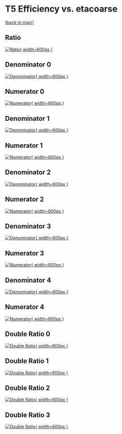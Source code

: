 # T5 Efficiency vs. etacoarse

[[back to main](./)]



## Ratio

[![Ratio](../mtv/var/T5_loweta_0_1_eff_etacoarse.png){ width=600px }](../mtv/var/T5_loweta_0_1_eff_etacoarse.pdf)

## Denominator 0

[![Denominator](../mtv/den/T5_loweta_0_1_eff_etacoarse_den0.png){ width=600px }](../mtv/den/T5_loweta_0_1_eff_etacoarse_den0.pdf)

## Numerator 0

[![Numerator](../mtv/num/T5_loweta_0_1_eff_etacoarse_num0.png){ width=600px }](../mtv/num/T5_loweta_0_1_eff_etacoarse_num0.pdf)

## Denominator 1

[![Denominator](../mtv/den/T5_loweta_0_1_eff_etacoarse_den1.png){ width=600px }](../mtv/den/T5_loweta_0_1_eff_etacoarse_den1.pdf)

## Numerator 1

[![Numerator](../mtv/num/T5_loweta_0_1_eff_etacoarse_num1.png){ width=600px }](../mtv/num/T5_loweta_0_1_eff_etacoarse_num1.pdf)

## Denominator 2

[![Denominator](../mtv/den/T5_loweta_0_1_eff_etacoarse_den2.png){ width=600px }](../mtv/den/T5_loweta_0_1_eff_etacoarse_den2.pdf)

## Numerator 2

[![Numerator](../mtv/num/T5_loweta_0_1_eff_etacoarse_num2.png){ width=600px }](../mtv/num/T5_loweta_0_1_eff_etacoarse_num2.pdf)

## Denominator 3

[![Denominator](../mtv/den/T5_loweta_0_1_eff_etacoarse_den3.png){ width=600px }](../mtv/den/T5_loweta_0_1_eff_etacoarse_den3.pdf)

## Numerator 3

[![Numerator](../mtv/num/T5_loweta_0_1_eff_etacoarse_num3.png){ width=600px }](../mtv/num/T5_loweta_0_1_eff_etacoarse_num3.pdf)

## Denominator 4

[![Denominator](../mtv/den/T5_loweta_0_1_eff_etacoarse_den4.png){ width=600px }](../mtv/den/T5_loweta_0_1_eff_etacoarse_den4.pdf)

## Numerator 4

[![Numerator](../mtv/num/T5_loweta_0_1_eff_etacoarse_num4.png){ width=600px }](../mtv/num/T5_loweta_0_1_eff_etacoarse_num4.pdf)

## Double Ratio 0

[![Double Ratio](../mtv/ratio/T5_loweta_0_1_eff_etacoarse_ratio0.png){ width=600px }](../mtv/ratio/T5_loweta_0_1_eff_etacoarse_ratio0.pdf)

## Double Ratio 1

[![Double Ratio](../mtv/ratio/T5_loweta_0_1_eff_etacoarse_ratio1.png){ width=600px }](../mtv/ratio/T5_loweta_0_1_eff_etacoarse_ratio1.pdf)

## Double Ratio 2

[![Double Ratio](../mtv/ratio/T5_loweta_0_1_eff_etacoarse_ratio2.png){ width=600px }](../mtv/ratio/T5_loweta_0_1_eff_etacoarse_ratio2.pdf)

## Double Ratio 3

[![Double Ratio](../mtv/ratio/T5_loweta_0_1_eff_etacoarse_ratio3.png){ width=600px }](../mtv/ratio/T5_loweta_0_1_eff_etacoarse_ratio3.pdf)

